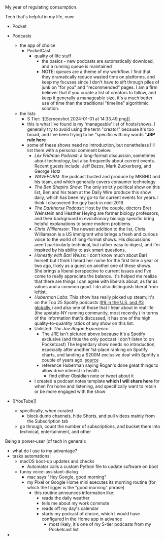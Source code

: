 My year of regulating consumption.

Tech that's helpful in my life, now:
- Pocket
- Podcasts
	- the app of choice
		- PocketCast
			- quality of life stuff
				- the basics - new podcasts are automatically download, and a running queue is maintained
				- NOTE: queues are a theme of my workflow. I find that they dramatically reduce wasted time on platforms, and keep my focuses since I don't have to sift through piles of junk on "for you" and "recommended" pages. I am a firm believer that if you curate a list of creators to follow, and keep it generally a manageable size, it's a much better use of time than the traditional "timeline" algorithmic solution.
	- the lists
		- S Tier: ![[Screenshot 2024-01-01 at 14.33.49.png]]
		- this is what I've found is my 'manageable' list of hosts/shows. I generally try to avoid using the term "creator" because it's too broad, and I've been trying to be "specific with my words "**JBP rule here**
		- some of these shows need no introduction, but nonetheless I'll list them with a personal comment below:
			- *Lex Fridman Podcast*: a long-format discussion, sometimes about technology, but also frequently about current events. Recent guests include: Jeff Bezos, Mark Zuckerberg, and George Hotz
			- *WAVEFORM*: the podcast hosted and produce by MKBHD and his team, and which generally covers consumer technology
			- *The Ben Shapiro Show*: The only strictly political show on this list, Ben and his team at the Daily Wire produce this show daily, which has been my go-to for current events for years. I think I discovered the guy back in mid-2019.
			- *The Darkhorse Podcast*: Host by the couple, doctors Bret Weinstein and Heather Heying are former biology professors, and their background in evolutionary biology specific bring helpful explanations to some modern problems.
			- *Chris Williamson*: The newest addition to the list, Chris Williamson is a US immigrant who brings a fresh and curious voice to the world of long-format shows. His discussions aren't particularly technical, but rather easy to digest, and I'm inspired by his ability to ask smart questions.
			- *Honestly with Bari Weiss*: I don't know much about Bari herself but I think I heard her name for the first time a year or two ago, likely as a guest on another one of these shows. She brings a liberal perspective to current issues and I've come to really appreciate the balance. It's helped me realize that there are things I can agree with liberals about, as far as values and a common good. I do also distinguish liberal from leftist.
			- *Huberman Labs*: This show has really picked up steam; it's on the Top 25 Spotify podcasts ([#6 in the U.S, and #3 globally,]([source](https://variety.com/2023/digital/news/spotify-top-podcasts-2023-list-joe-rogan-deal-renewal-1235809680/))) and also one of those that I hear about in real life (the upstate-NY running community, most recently.) In terms of the information that's discussed, it has one of the high quality-to-quantity ratios of any show on this list.
			- Unlisted: *The Joe Rogan Experience* 
				- The JRE isn't pictured above because it's a Spotify exclusive (and thus the only podcast I don't listen to on Pocketcast) The legendary show needs no introduction, especially after another 1st-place ranking on Spotify charts, and landing a $200M exclusive deal with Spotify a couple of years ago. [source](https://variety.com/2023/digital/news/spotify-top-podcasts-2023-list-joe-rogan-deal-renewal-1235809680/)
				- reference Huberman saying Rogan's done great things to allow drive interest in health
					- find either Obsidian note or tweet about it
			- I created a podcast notes template **which I will share here** for when I'm home and listening, and specifically want to retain or be more engaged with the show

- [[YouTube]]
	- specifically, when curated
		- block dumb channels, hide Shorts, and pull videos mainly from the Subscription tab
	- go through, count the number of subscriptions, and bucket them into technical, entertainment, and other


Being a power-user (of tech in general):
- what do I use to my advantage?
- tasks automations:
	- macOS boot-up updates and checks
		- Automator calls a custom Python file to update software on boot
	- funny voice-assistant-dialog
		- mac says "Hey Google, good morning"
		- my Pixel or Google Home mini executes its morning routine (for which the trigger is the "good morning" phrase)
			- this routine announces information like:
				- reads the daily weather
				- tells me about my work commute
				- reads off my day's calendar
				- starts my podcast of choice, which I would have configured in the Home app in advance
					- most likely, it's one of my S-tier podcasts from my Pocketcast list
- 